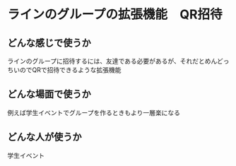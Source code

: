 # ラインのグループの拡張機能　QR招待

## どんな感じで使うか
ラインのグループに招待するには、友達である必要があるが、それだとめんどっちいのでQRで招待できるような拡張機能

## どんな場面で使うか
例えば学生イベントでグループを作るときもより一層楽になる

## どんな人が使うか
学生イベント